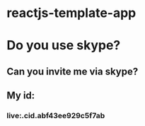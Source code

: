# reactjs-template-app
# Do you use skype?
## Can you invite me via skype?
## My id: 
### live:.cid.abf43ee929c5f7ab
